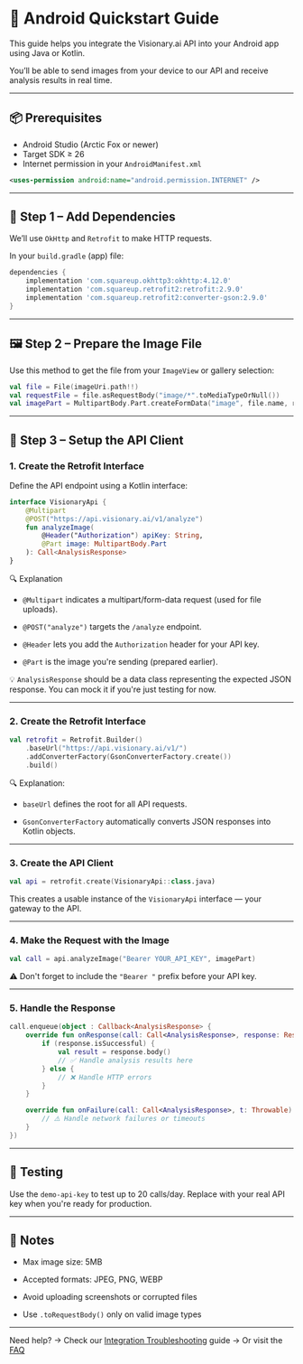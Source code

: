 # 🤖 Android Quickstart Guide

This guide helps you integrate the Visionary.ai API into your Android app using Java or Kotlin.

You’ll be able to send images from your device to our API and receive analysis results in real time.

---

## 📦 Prerequisites

- Android Studio (Arctic Fox or newer)
- Target SDK ≥ 26
- Internet permission in your `AndroidManifest.xml`

```xml
<uses-permission android:name="android.permission.INTERNET" />
```

---

## 🧱 Step 1 – Add Dependencies

We’ll use `OkHttp` and `Retrofit` to make HTTP requests.

In your `build.gradle` (app) file:

```gradle
dependencies {
    implementation 'com.squareup.okhttp3:okhttp:4.12.0'
    implementation 'com.squareup.retrofit2:retrofit:2.9.0'
    implementation 'com.squareup.retrofit2:converter-gson:2.9.0'
}
```

---

## 🖼️ Step 2 – Prepare the Image File

Use this method to get the file from your `ImageView` or gallery selection:

```kotlin
val file = File(imageUri.path!!)
val requestFile = file.asRequestBody("image/*".toMediaTypeOrNull())
val imagePart = MultipartBody.Part.createFormData("image", file.name, requestFile)
```

---

## 🔐 Step 3 – Setup the API Client

### 1. Create the Retrofit Interface

Define the API endpoint using a Kotlin interface:

```kotlin
interface VisionaryApi {
    @Multipart
    @POST("https://api.visionary.ai/v1/analyze")
    fun analyzeImage(
        @Header("Authorization") apiKey: String,
        @Part image: MultipartBody.Part
    ): Call<AnalysisResponse>
}
```

🔍 Explanation

- `@Multipart` indicates a multipart/form-data request (used for file uploads).

- `@POST("analyze")` targets the `/analyze` endpoint.

- `@Header` lets you add the `Authorization` header for your API key.

- `@Part` is the image you're sending (prepared earlier).

💡 `AnalysisResponse` should be a data class representing the expected JSON response.
You can mock it if you're just testing for now.

---

### 2. Create the Retrofit Interface

```kotlin
val retrofit = Retrofit.Builder()
    .baseUrl("https://api.visionary.ai/v1/")
    .addConverterFactory(GsonConverterFactory.create())
    .build()
```

🔍 Explanation:

- `baseUrl` defines the root for all API requests.

- `GsonConverterFactory` automatically converts JSON responses into Kotlin objects.

---

### 3. Create the API Client

```kotlin
val api = retrofit.create(VisionaryApi::class.java)
```

This creates a usable instance of the `VisionaryApi` interface — your gateway to the API.

---

### 4. Make the Request with the Image

```kotlin
val call = api.analyzeImage("Bearer YOUR_API_KEY", imagePart)
```

⚠️ Don't forget to include the `"Bearer "` prefix before your API key.

---

### 5. Handle the Response

```kotlin
call.enqueue(object : Callback<AnalysisResponse> {
    override fun onResponse(call: Call<AnalysisResponse>, response: Response<AnalysisResponse>) {
        if (response.isSuccessful) {
            val result = response.body()
            // ✅ Handle analysis results here
        } else {
            // ❌ Handle HTTP errors
        }
    }

    override fun onFailure(call: Call<AnalysisResponse>, t: Throwable) {
        // ⚠️ Handle network failures or timeouts
    }
})
```

---

## 🧪 Testing

Use the `demo-api-key` to test up to 20 calls/day.
Replace with your real API key when you're ready for production.

---

## 🚧 Notes

- Max image size: 5MB

- Accepted formats: JPEG, PNG, WEBP

- Avoid uploading screenshots or corrupted files

- Use `.toRequestBody()` only on valid image types

---

Need help?
→ Check our [Integration Troubleshooting](./integration-troubleshooting.md) guide
→ Or visit the [FAQ](../faq.md)
